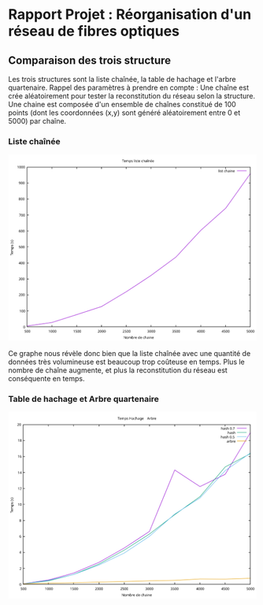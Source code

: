 # **Rapport Projet : Réorganisation d'un réseau de fibres optiques**

## **Comparaison des trois structure**

Les trois structures sont la liste chaînée, la table de hachage et l'arbre quartenaire.
Rappel des paramètres à prendre en compte : Une chaîne est crée aléatoirement pour tester la reconstitution du réseau selon la structure. Une chaine est composée d'un ensemble de chaînes constitué de 100 points (dont les coordonnées (x,y) sont généré aléatoirement entre 0 et 5000) par chaîne.

### **Liste chaînée**

![chaine](time_list.svg)

Ce graphe nous révèle donc bien que la liste chaînée avec une quantité de données très volumineuse est beaucoup trop coûteuse en temps. Plus le nombre de chaîne augmente, et plus la reconstitution du réseau est conséquente en temps.

### **Table de hachage et Arbre quartenaire**

![chaine](time_hash_arbre.svg)



